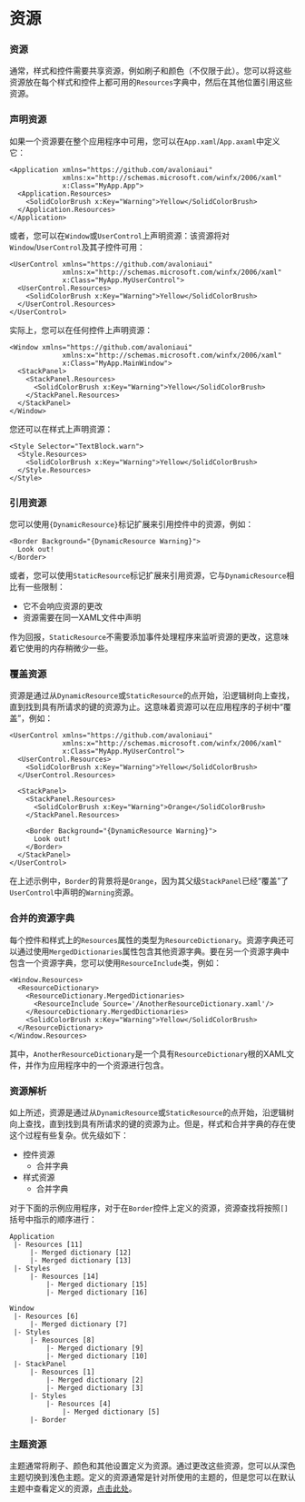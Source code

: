 # 资源

### 资源

通常，样式和控件需要共享资源，例如刷子和颜色（不仅限于此）。您可以将这些资源放在每个样式和控件上都可用的`Resources`字典中，然后在其他位置引用这些资源。

### 声明资源 <a href="#declaring-resources" id="declaring-resources"></a>

如果一个资源要在整个应用程序中可用，您可以在`App.xaml`/`App.axaml`中定义它：

```markup
<Application xmlns="https://github.com/avaloniaui"
             xmlns:x="http://schemas.microsoft.com/winfx/2006/xaml"
             x:Class="MyApp.App">
  <Application.Resources>
    <SolidColorBrush x:Key="Warning">Yellow</SolidColorBrush>
  </Application.Resources>
</Application>
```

或者，您可以在`Window`或`UserControl`上声明资源：该资源将对`Window`/`UserControl`及其子控件可用：

```markup
<UserControl xmlns="https://github.com/avaloniaui"
             xmlns:x="http://schemas.microsoft.com/winfx/2006/xaml"
             x:Class="MyApp.MyUserControl">
  <UserControl.Resources>
    <SolidColorBrush x:Key="Warning">Yellow</SolidColorBrush>
  </UserControl.Resources>
</UserControl>
```

实际上，您可以在任何控件上声明资源：

```markup
<Window xmlns="https://github.com/avaloniaui"
             xmlns:x="http://schemas.microsoft.com/winfx/2006/xaml"
             x:Class="MyApp.MainWindow">
  <StackPanel>
    <StackPanel.Resources>
      <SolidColorBrush x:Key="Warning">Yellow</SolidColorBrush>
    </StackPanel.Resources>
  </StackPanel>
</Window>
```

您还可以在样式上声明资源：

```markup
<Style Selector="TextBlock.warn">
  <Style.Resources>
    <SolidColorBrush x:Key="Warning">Yellow</SolidColorBrush>
  </Style.Resources>
</Style>
```

### 引用资源 <a href="#referencing-resources" id="referencing-resources"></a>

您可以使用`{DynamicResource}`标记扩展来引用控件中的资源，例如：

```markup
<Border Background="{DynamicResource Warning}">
  Look out!
</Border>
```

或者，您可以使用`StaticResource`标记扩展来引用资源，它与`DynamicResource`相比有一些限制：

* 它不会响应资源的更改
* 资源需要在同一XAML文件中声明

作为回报，`StaticResource`不需要添加事件处理程序来监听资源的更改，这意味着它使用的内存稍微少一些。

### 覆盖资源 <a href="#overriding-resources" id="overriding-resources"></a>

资源是通过从`DynamicResource`或`StaticResource`的点开始，沿逻辑树向上查找，直到找到具有所请求的键的资源为止。这意味着资源可以在应用程序的子树中“覆盖”，例如：

```xaml
<UserControl xmlns="https://github.com/avaloniaui"
             xmlns:x="http://schemas.microsoft.com/winfx/2006/xaml"
             x:Class="MyApp.MyUserControl">
  <UserControl.Resources>
    <SolidColorBrush x:Key="Warning">Yellow</SolidColorBrush>
  </UserControl.Resources>

  <StackPanel>
    <StackPanel.Resources>
      <SolidColorBrush x:Key="Warning">Orange</SolidColorBrush>
    </StackPanel.Resources>

    <Border Background="{DynamicResource Warning}">
      Look out!
    </Border>
  </StackPanel>
</UserControl>
```

在上述示例中，`Border`的背景将是`Orange`，因为其父级`StackPanel`已经“覆盖”了`UserControl`中声明的`Warning`资源。

### 合并的资源字典 <a href="#merged-resource-dictionaries" id="merged-resource-dictionaries"></a>

每个控件和样式上的`Resources`属性的类型为`ResourceDictionary`。资源字典还可以通过使用`MergedDictionaries`属性包含其他资源字典。要在另一个资源字典中包含一个资源字典，您可以使用`ResourceInclude`类，例如：

```xaml
<Window.Resources>
  <ResourceDictionary>
    <ResourceDictionary.MergedDictionaries>
      <ResourceInclude Source='/AnotherResourceDictionary.xaml'/>
    </ResourceDictionary.MergedDictionaries>
    <SolidColorBrush x:Key="Warning">Yellow</SolidColorBrush>
  </ResourceDictionary>
</Window.Resources>
```

其中，`AnotherResourceDictionary`是一个具有`ResourceDictionary`根的XAML文件，并作为应用程序中的一个资源进行包含。

### 资源解析 <a href="#resource-resolution" id="resource-resolution"></a>

如上所述，资源是通过从`DynamicResource`或`StaticResource`的点开始，沿逻辑树向上查找，直到找到具有所请求的键的资源为止。但是，样式和合并字典的存在使这个过程有些复杂。优先级如下：

* 控件资源
  * 合并字典
* 样式资源
  * 合并字典

对于下面的示例应用程序，对于在`Border`控件上定义的资源，资源查找将按照`[]`括号中指示的顺序进行：

```
Application
 |- Resources [11]
     |- Merged dictionary [12]
     |- Merged dictionary [13]
 |- Styles
     |- Resources [14]
         |- Merged dictionary [15]
         |- Merged dictionary [16]

Window
 |- Resources [6]
     |- Merged dictionary [7]
 |- Styles
     |- Resources [8]
         |- Merged dictionary [9]
         |- Merged dictionary [10]
 |- StackPanel
     |- Resources [1]
         |- Merged dictionary [2]
         |- Merged dictionary [3]
     |- Styles
         |- Resources [4]
             |- Merged dictionary [5]
     |- Border
```

### 主题资源 <a href="#theme-resources" id="theme-resources"></a>

主题通常将刷子、颜色和其他设置定义为资源。通过更改这些资源，您可以从深色主题切换到浅色主题。定义的资源通常是针对所使用的主题的，但是您可以在默认主题中查看定义的资源，[点击此处](https://github.com/AvaloniaUI/Avalonia/blob/master/src/Avalonia.Themes.Default/Accents/BaseLight.xaml)。
